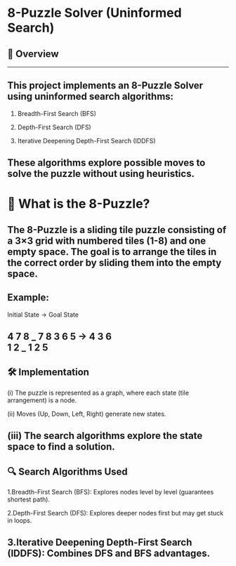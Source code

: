 # 8-Puzzle Solver (Uninformed Search)
## 📌 Overview
----
## This project implements an 8-Puzzle Solver using uninformed search algorithms:

1. Breadth-First Search (BFS)

2. Depth-First Search (DFS)

3. Iterative Deepening Depth-First Search (IDDFS)

These algorithms explore possible moves to solve the puzzle without using heuristics.
----

# 🔢 What is the 8-Puzzle?
The 8-Puzzle is a sliding tile puzzle consisting of a 3×3 grid with numbered tiles (1-8) and one empty space. The goal is to arrange the tiles in the correct order by sliding them into the empty space.
-----------------

## Example:
Initial State → Goal State

4  7  8         _  7  8 
3  6  5   ->    4  3  6  
1  2  _         1  2  5  
-----------------

## 🛠️ Implementation
(i) The puzzle is represented as a graph, where each state (tile arrangement) is a node.

(ii) Moves (Up, Down, Left, Right) generate new states.

(iii) The search algorithms explore the state space to find a solution.
--------------------------------

## 🔍 Search Algorithms Used
1.Breadth-First Search (BFS): Explores nodes level by level (guarantees shortest path).

2.Depth-First Search (DFS): Explores deeper nodes first but may get stuck in loops.

3.Iterative Deepening Depth-First Search (IDDFS): Combines DFS and BFS advantages.
-------------------
